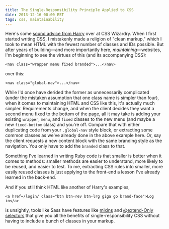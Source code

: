 ```yaml
---
title: The Single-Responsibility Principle Applied to CSS
date: 2013-12-16 00:00 EST
tags: css, maintainability
---
```


Here's some [sound advice from Harry](http://csswizardry.com/2012/04/the-single-responsibility-principle-applied-to-css/) over at CSS Wizardry. When I first started writing CSS, I mistakenly made a religion of "clean markup," which I took to mean HTML with the fewest number of classes and IDs possible. But after years of building—and more importantly here, *maintaining*—websites, I'm beginning to see the virtues of this (and its accompanying CSS):

    <nav class="wrapper menu fixed branded">...</nav>

over this:

    <nav class="global-nav">...</nav>

While I'd once have derided the former as unnecessarily complicated (under the mistaken assumption that one class name is simpler than four), when it comes to maintaining HTML and CSS like this, it's actually much simpler. Requirements change, and when the client decides they want a second menu fixed to the bottom of the page, all it may take is adding your existing `wrapper`, `menu`, and `fixed` classes to the new menu (and maybe a new `fixed-bottom` class) and you're off. Compare that with either duplicating code from your `.global-nav` style block, or extracting some common classes as we've already done in the above example here. Or, say the client requests a new content block with the same branding style as the navigation. You only have to add the `branded` class to that.

Something I've learned in writing Ruby code is that smaller is better when it comes to methods: smaller methods are easier to understand, more likely to be reused, and easier to test. To me, extracting CSS rules into smaller, more easily reused classes is just applying to the front-end a lesson I've already learned in the back-end.

And if you still think HTML like another of Harry's examples,

    <a href=/login/ class="btn btn-rev btn-lrg giga go brand-face">Log in</a>

is unsightly, tools like Sass have features like [mixins][1] and [@extend-Only selectors][2] that give you all the benefits of single-responsibility CSS without having to include a bunch of classes in your markup.

 [1]: http://sass-lang.com/documentation/file.SASS_REFERENCE.html#mixins
 [2]: http://sass-lang.com/documentation/file.SASS_REFERENCE.html#placeholders
